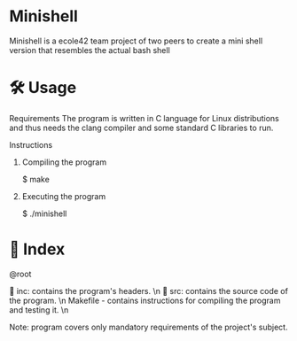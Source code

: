 # Minishell
Minishell is a ecole42 team project of two peers to create a mini shell version that resembles the actual bash shell 

# 🛠️ Usage
Requirements
The program is written in C language for Linux distributions and thus needs the clang compiler and some standard C libraries to run.

Instructions
1. Compiling the program

    $ make

2. Executing the program

    $ ./minishell


 # 📑 Index
@root

 📁 inc: contains the program's headers. \n
 📁 src: contains the source code of the program. \n
 Makefile - contains instructions for compiling the program and testing it. \n

Note: program covers only mandatory requirements of the project's subject.
